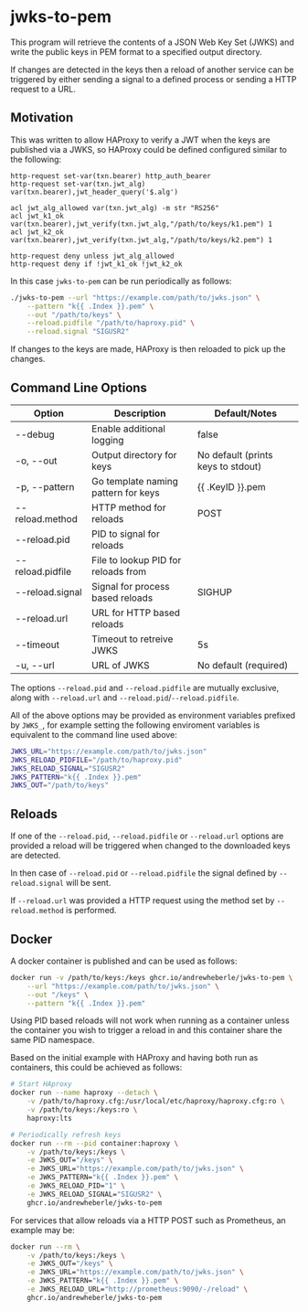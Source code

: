 # jwks-to-pem

This program will retrieve the contents of a JSON Web Key Set (JWKS) and write the public keys in PEM format to a specified output directory.

If changes are detected in the keys then a reload of another service can be triggered by either sending a signal to a defined process or sending a HTTP request to a URL.

## Motivation

This was written to allow HAProxy to verify a JWT when the keys are published via a JWKS, so HAProxy could be defined configured similar to the following:

```haproxy
http-request set-var(txn.bearer) http_auth_bearer
http-request set-var(txn.jwt_alg) var(txn.bearer),jwt_header_query('$.alg')

acl jwt_alg_allowed var(txn.jwt_alg) -m str "RS256"
acl jwt_k1_ok var(txn.bearer),jwt_verify(txn.jwt_alg,"/path/to/keys/k1.pem") 1
acl jwt_k2_ok var(txn.bearer),jwt_verify(txn.jwt_alg,"/path/to/keys/k2.pem") 1

http-request deny unless jwt_alg_allowed
http-request deny if !jwt_k1_ok !jwt_k2_ok
```

In this case `jwks-to-pem` can be run periodically as follows:

```sh
./jwks-to-pem --url "https://example.com/path/to/jwks.json" \
    --pattern "k{{ .Index }}.pem" \
    --out "/path/to/keys" \
    --reload.pidfile "/path/to/haproxy.pid" \
    --reload.signal "SIGUSR2"
```

If changes to the keys are made, HAProxy is then reloaded to pick up the changes.

## Command Line Options

| Option           | Description                         | Default/Notes                      |
|------------------|-------------------------------------|------------------------------------|
| --debug          | Enable additional logging           | false                              |
| -o, --out        | Output directory for keys           | No default (prints keys to stdout) |
| -p, --pattern    | Go template naming pattern for keys | {{ .KeyID }}.pem                   |
| --reload.method  | HTTP method for reloads             | POST                               |
| --reload.pid     | PID to signal for reloads           |                                    |
| --reload.pidfile | File to lookup PID for reloads from |                                    |
| --reload.signal  | Signal for process based reloads    | SIGHUP                             |
| --reload.url     | URL for HTTP based reloads          |                                    |
| --timeout        | Timeout to retreive JWKS            | 5s                                 |
| -u, --url        | URL of JWKS                         | No default (required)              |

The options `--reload.pid` and `--reload.pidfile` are mutually exclusive, along with `--reload.url` and `--reload.pid`/`--reload.pidfile`.

All of the above options may be provided as environment variables prefixed by `JWKS_`, for example setting the following enviroment variables is equivalent to the command line used above:

```sh
JWKS_URL="https://example.com/path/to/jwks.json"
JWKS_RELOAD_PIDFILE="/path/to/haproxy.pid"
JWKS_RELOAD_SIGNAL="SIGUSR2"
JWKS_PATTERN="k{{ .Index }}.pem"
JWKS_OUT="/path/to/keys"
```

## Reloads

If one of the `--reload.pid`,  `--reload.pidfile` or `--reload.url` options are provided a reload will be triggered when changed to the downloaded keys are detected.

In then case of `--reload.pid` or `--reload.pidfile` the signal defined by `--reload.signal` will be sent.

If `--reload.url` was provided a HTTP request using the method set by `--reload.method` is performed.

## Docker

A docker container is published and can be used as follows:

```sh
docker run -v /path/to/keys:/keys ghcr.io/andrewheberle/jwks-to-pem \
    --url "https://example.com/path/to/jwks.json" \
    --out "/keys" \
    --pattern "k{{ .Index }}.pem"
```

Using PID based reloads will not work when running as a container unless the container you wish to trigger a reload in and this container share the same PID namespace.

Based on the initial example with HAProxy and having both run as containers, this could be achieved as follows:

```sh
# Start HAproxy
docker run --name haproxy --detach \
    -v /path/to/haproxy.cfg:/usr/local/etc/haproxy/haproxy.cfg:ro \
    -v /path/to/keys:/keys:ro \
    haproxy:lts

# Periodically refresh keys
docker run --rm --pid container:haproxy \
    -v /path/to/keys:/keys \
    -e JWKS_OUT="/keys" \
    -e JWKS_URL="https://example.com/path/to/jwks.json" \
    -e JWKS_PATTERN="k{{ .Index }}.pem" \
    -e JWKS_RELOAD_PID="1" \
    -e JWKS_RELOAD_SIGNAL="SIGUSR2" \
    ghcr.io/andrewheberle/jwks-to-pem
```

For services that allow reloads via a HTTP POST such as Prometheus, an example may be:

```sh
docker run --rm \
    -v /path/to/keys:/keys \
    -e JWKS_OUT="/keys" \
    -e JWKS_URL="https://example.com/path/to/jwks.json" \
    -e JWKS_PATTERN="k{{ .Index }}.pem" \
    -e JWKS_RELOAD_URL="http://prometheus:9090/-/reload" \
    ghcr.io/andrewheberle/jwks-to-pem
```
